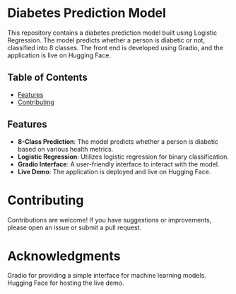 # Diabetes Prediction Model

This repository contains a diabetes prediction model built using Logistic Regression. The model predicts whether a person is diabetic or not, classified into 8 classes. The front end is developed using Gradio, and the application is live on Hugging Face.

## Table of Contents

- [Features](#features)
- [Contributing](#contributing)

## Features

- **8-Class Prediction**: The model predicts whether a person is diabetic based on various health metrics.
- **Logistic Regression**: Utilizes logistic regression for binary classification.
- **Gradio Interface**: A user-friendly interface to interact with the model.
- **Live Demo**: The application is deployed and live on Hugging Face.

# Contributing
Contributions are welcome! If you have suggestions or improvements, please open an issue or submit a pull request.

# Acknowledgments
Gradio for providing a simple interface for machine learning models.
Hugging Face for hosting the live demo.
